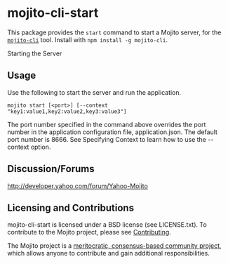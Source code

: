 mojito-cli-start
==========

This package provides the `start` command to start a Mojito server, for the [`mojito-cli`](https://github.com/yahoo/mojito-cli) tool. Install with `npm install -g mojito-cli`.

Starting the Server

Usage
-----

Use the following to start the server and run the application.

    mojito start [<port>] [--context "key1:value1,key2:value2,key3:value3"]

The port number specified in the command above overrides the port number in the application configuration file, application.json. The default port number is 8666. See Specifying Context to learn how to use the --context option.

Discussion/Forums
-----------------

http://developer.yahoo.com/forum/Yahoo-Mojito

Licensing and Contributions
---------------------------

mojito-cli-start is licensed under a BSD license (see LICENSE.txt). To contribute to the Mojito project, please 
see [Contributing](https://github.com/yahoo/mojito/wiki/Contributing-Code-to-Mojito).

The Mojito project is a [meritocratic, consensus-based community project](https://github.com/yahoo/mojito/wiki/Governance-Model),
which allows anyone to contribute and gain additional responsibilities.
